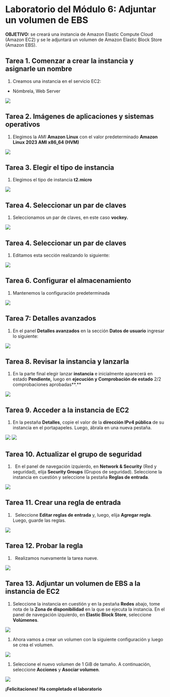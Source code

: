 ﻿# **Laboratorio del Módulo 6: Adjuntar un volumen de EBS**
**OBJETIVO:** se creará una instancia de Amazon Elastic Compute Cloud (Amazon EC2) y se le adjuntará un volumen de Amazon Elastic Block Store (Amazon EBS).
## **Tarea 1. Comenzar a crear la instancia y asignarle un nombre**
1. Creamos una instancia en el servicio EC2:
- Nómbrela, Web Server

![](https://github.com/Sh3ccid/MENDOZA_VILLAR_ANTONY/blob/main/AWS_1/Laboratorio_modulo_6/IMAGENES/Screenshot_1.png)
## **Tarea 2. Imágenes de aplicaciones y sistemas operativos**
1. Elegimos la AMI **Amazon Linux** con el valor predeterminado **Amazon Linux 2023 AMI x86\_64 (HVM)**

![](https://github.com/Sh3ccid/MENDOZA_VILLAR_ANTONY/blob/main/AWS_1/Laboratorio_modulo_6/IMAGENES/Screenshot_2.png)
## **Tarea 3. Elegir el tipo de instancia**
1. Elegimos el tipo de instancia **t2.micro**

![](https://github.com/Sh3ccid/MENDOZA_VILLAR_ANTONY/blob/main/AWS_1/Laboratorio_modulo_6/IMAGENES/Screenshot_3.png)
## **Tarea 4. Seleccionar un par de claves**
1. Seleccionamos un par de claves, en este caso **vockey.**

![](https://github.com/Sh3ccid/MENDOZA_VILLAR_ANTONY/blob/main/AWS_1/Laboratorio_modulo_6/IMAGENES/Screenshot_4.png)
## **Tarea 4. Seleccionar un par de claves**
1. Editamos esta sección realizando lo siguiente:

![](https://github.com/Sh3ccid/MENDOZA_VILLAR_ANTONY/blob/main/AWS_1/Laboratorio_modulo_6/IMAGENES/Screenshot_5.png)
## **Tarea 6. Configurar el almacenamiento**
1. Mantenemos la configuración predeterminada

![](https://github.com/Sh3ccid/MENDOZA_VILLAR_ANTONY/blob/main/AWS_1/Laboratorio_modulo_6/IMAGENES/Screenshot_6.png)
## **Tarea 7: Detalles avanzados**
1. En el panel **Detalles avanzados** en la sección **Datos de usuario** ingresar lo siguiente:

![](https://github.com/Sh3ccid/MENDOZA_VILLAR_ANTONY/blob/main/AWS_1/Laboratorio_modulo_6/IMAGENES/Screenshot_7.png)
## **Tarea 8. Revisar la instancia y lanzarla**
1. En la parte final elegir lanzar **instancia** e inicialmente aparecerá en estado **Pendiente,** luego en **ejecución y Comprobación de estado** 2/2 comprobaciones aprobadas**.** 

![](https://github.com/Sh3ccid/MENDOZA_VILLAR_ANTONY/blob/main/AWS_1/Laboratorio_modulo_6/IMAGENES/Screenshot_8.png)
## **Tarea 9. Acceder a la instancia de EC2**
1. En la pestaña **Detalles**, copie el valor de la **dirección IPv4 pública** de su instancia en el portapapeles. Luego, ábrala en una nueva pestaña.

![](https://github.com/Sh3ccid/MENDOZA_VILLAR_ANTONY/blob/main/AWS_1/Laboratorio_modulo_6/IMAGENES/Screenshot_9.png)
![](https://github.com/Sh3ccid/MENDOZA_VILLAR_ANTONY/blob/main/AWS_1/Laboratorio_modulo_6/IMAGENES/Screenshot_10.png)
## **Tarea 10. Actualizar el grupo de seguridad**
1. ` `En el panel de navegación izquierdo, en **Network & Security** (Red y seguridad), elija **Security Groups** (Grupos de seguridad). Seleccione la instancia en cuestión y seleccione la pestaña **Reglas de entrada**.

![](https://github.com/Sh3ccid/MENDOZA_VILLAR_ANTONY/blob/main/AWS_1/Laboratorio_modulo_6/IMAGENES/Screenshot_11.png)
## **Tarea 11. Crear una regla de entrada**
1. ` `Seleccione **Editar reglas de entrada** y, luego, elija **Agregar regla**. Luego, guarde las reglas.

![](https://github.com/Sh3ccid/MENDOZA_VILLAR_ANTONY/blob/main/AWS_1/Laboratorio_modulo_6/IMAGENES/Screenshot_12.png)
## **Tarea 12. Probar la regla**
1. ` `Realizamos nuevamente la tarea nueve.

![](https://github.com/Sh3ccid/MENDOZA_VILLAR_ANTONY/blob/main/AWS_1/Laboratorio_modulo_6/IMAGENES/Screenshot_13.png)
## **Tarea 13. Adjuntar un volumen de EBS a la instancia de EC2**
1. Seleccione la instancia en cuestión y en la pestaña **Redes** abajo, tome nota de la **Zona de disponibilidad** en la que se ejecuta la instancia. En el panel de navegación izquierdo, en **Elastic Block Store**, seleccione **Volúmenes**.

![](https://github.com/Sh3ccid/MENDOZA_VILLAR_ANTONY/blob/main/AWS_1/Laboratorio_modulo_6/IMAGENES/Screenshot_14.png)

1. Ahora vamos a crear un volumen con la siguiente configuración y luego se crea el volumen.

![](https://github.com/Sh3ccid/MENDOZA_VILLAR_ANTONY/blob/main/AWS_1/Laboratorio_modulo_6/IMAGENES/Screenshot_15.png)

1. Seleccione el nuevo volumen de 1 GiB de tamaño. A continuación, seleccione **Acciones** y **Asociar volumen**.

![](https://github.com/Sh3ccid/MENDOZA_VILLAR_ANTONY/blob/main/AWS_1/Laboratorio_modulo_6/IMAGENES/Screenshot_16.png)

**¡Felicitaciones! Ha completado el laboratorio**
